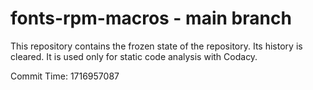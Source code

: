 # fonts-rpm-macros - main branch

This repository contains the frozen state of the repository.
Its history is cleared. It is used only for static code
analysis with Codacy.

Commit Time: 1716957087
